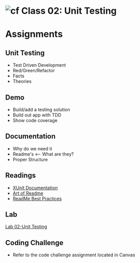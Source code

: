 ![cf](http://i.imgur.com/7v5ASc8.png) Class 02: Unit Testing
=====================================

# Assignments

## Unit Testing
- Test Driven Development
- Red/Green/Refactor
- Facts
- Theories

## Demo
- Build/add a testing solution
- Build out app with TDD
- Show code coverage

## Documentation
- Why do we need it
- Readme's <-- What are they?
- Proper Structure


## Readings
- [XUnit Documentation](http://xunit.github.io/#documentation)
- [Art of Readme](https://github.com/noffle/art-of-readme)
- [ReadMe Best Practices](https://github.com/jehna/readme-best-practices)

## Lab
[Lab 02-Unit Testing](https://github.com/codefellows-seattle-dotnet-401d3/Lab02-Unit-Testing)

## Coding Challenge
- Refer to the code challenge assignment located in Canvas
 